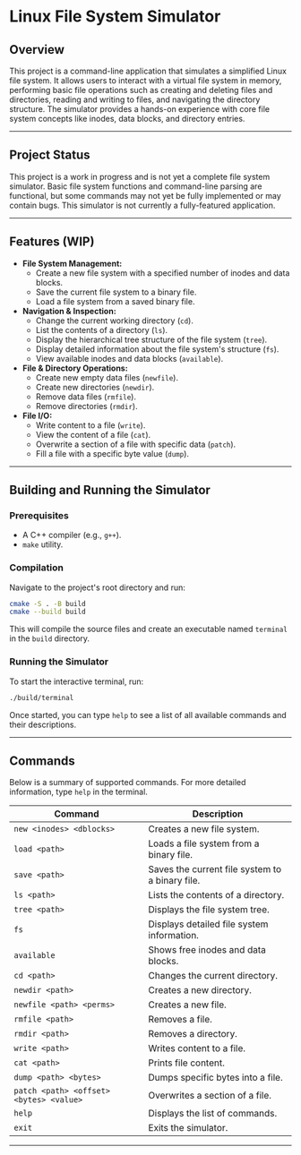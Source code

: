 # Linux File System Simulator

## Overview

This project is a command-line application that simulates a simplified Linux file system. It allows users to interact with a virtual file system in memory, performing basic file operations such as creating and deleting files and directories, reading and writing to files, and navigating the directory structure. The simulator provides a hands-on experience with core file system concepts like inodes, data blocks, and directory entries.

---

## Project Status

This project is a work in progress and is not yet a complete file system simulator. Basic file system functions and command-line parsing are functional, but some commands may not yet be fully implemented or may contain bugs. This simulator is not currently a fully-featured application.

---

## Features (WIP)

* **File System Management:**
  * Create a new file system with a specified number of inodes and data blocks.
  * Save the current file system to a binary file.
  * Load a file system from a saved binary file.
* **Navigation & Inspection:**
  * Change the current working directory (`cd`).
  * List the contents of a directory (`ls`).
  * Display the hierarchical tree structure of the file system (`tree`).
  * Display detailed information about the file system's structure (`fs`).
  * View available inodes and data blocks (`available`).
* **File & Directory Operations:**
  * Create new empty data files (`newfile`).
  * Create new directories (`newdir`).
  * Remove data files (`rmfile`).
  * Remove directories (`rmdir`).
* **File I/O:**
  * Write content to a file (`write`).
  * View the content of a file (`cat`).
  * Overwrite a section of a file with specific data (`patch`).
  * Fill a file with a specific byte value (`dump`).

---

## Building and Running the Simulator

### Prerequisites
* A C++ compiler (e.g., `g++`).
* `make` utility.

### Compilation
Navigate to the project's root directory and run:

```bash
cmake -S . -B build
cmake --build build
```

This will compile the source files and create an executable named `terminal` in the `build` directory.

### Running the Simulator
To start the interactive terminal, run:

```bash
./build/terminal
```

Once started, you can type `help` to see a list of all available commands and their descriptions.

---

## Commands

Below is a summary of supported commands. For more detailed information, type `help` in the terminal.

| Command | Description |
|---------|-------------|
| `new <inodes> <dblocks>` | Creates a new file system. |
| `load <path>` | Loads a file system from a binary file. |
| `save <path>` | Saves the current file system to a binary file. |
| `ls <path>` | Lists the contents of a directory. |
| `tree <path>` | Displays the file system tree. |
| `fs` | Displays detailed file system information. |
| `available` | Shows free inodes and data blocks. |
| `cd <path>` | Changes the current directory. |
| `newdir <path>` | Creates a new directory. |
| `newfile <path> <perms>` | Creates a new file. |
| `rmfile <path>` | Removes a file. |
| `rmdir <path>` | Removes a directory. |
| `write <path>` | Writes content to a file. |
| `cat <path>` | Prints file content. |
| `dump <path> <bytes>` | Dumps specific bytes into a file. |
| `patch <path> <offset> <bytes> <value>` | Overwrites a section of a file. |
| `help` | Displays the list of commands. |
| `exit` | Exits the simulator. |

---
